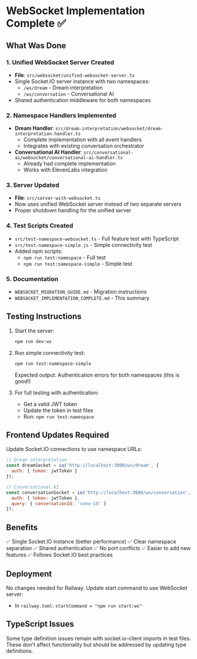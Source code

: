 # WebSocket Implementation Complete ✅

## What Was Done

### 1. Unified WebSocket Server Created
- **File**: `src/websocket/unified-websocket-server.ts`
- Single Socket.IO server instance with two namespaces:
  - `/ws/dream` - Dream interpretation
  - `/ws/conversation` - Conversational AI
- Shared authentication middleware for both namespaces

### 2. Namespace Handlers Implemented
- **Dream Handler**: `src/dream-interpretation/websocket/dream-interpretation-handler.ts`
  - Complete implementation with all event handlers
  - Integrates with existing conversation orchestrator
- **Conversational AI Handler**: `src/conversational-ai/websocket/conversational-ai-handler.ts`
  - Already had complete implementation
  - Works with ElevenLabs integration

### 3. Server Updated
- **File**: `src/server-with-websocket.ts`
- Now uses unified WebSocket server instead of two separate servers
- Proper shutdown handling for the unified server

### 4. Test Scripts Created
- `src/test-namespace-websocket.ts` - Full feature test with TypeScript
- `src/test-namespace-simple.js` - Simple connectivity test
- Added npm scripts:
  - `npm run test:namespace` - Full test
  - `npm run test:namespace-simple` - Simple test

### 5. Documentation
- `WEBSOCKET_MIGRATION_GUIDE.md` - Migration instructions
- `WEBSOCKET_IMPLEMENTATION_COMPLETE.md` - This summary

## Testing Instructions

1. Start the server:
   ```bash
   npm run dev:ws
   ```

2. Run simple connectivity test:
   ```bash
   npm run test:namespace-simple
   ```
   
   Expected output: Authentication errors for both namespaces (this is good!)

3. For full testing with authentication:
   - Get a valid JWT token
   - Update the token in test files
   - Run: `npm run test:namespace`

## Frontend Updates Required

Update Socket.IO connections to use namespace URLs:

```javascript
// Dream interpretation
const dreamSocket = io('http://localhost:3000/ws/dream', {
  auth: { token: jwtToken }
});

// Conversational AI
const conversationSocket = io('http://localhost:3000/ws/conversation', {
  auth: { token: jwtToken },
  query: { conversationId: 'conv-id' }
});
```

## Benefits

✅ Single Socket.IO instance (better performance)
✅ Clear namespace separation
✅ Shared authentication
✅ No port conflicts
✅ Easier to add new features
✅ Follows Socket.IO best practices

## Deployment

No changes needed for Railway. Update start command to use WebSocket server:
- In `railway.toml`: `startCommand = "npm run start:ws"`

## TypeScript Issues

Some type definition issues remain with socket.io-client imports in test files. These don't affect functionality but should be addressed by updating type definitions.